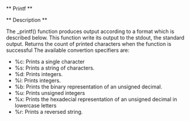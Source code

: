 ** Printf **

** Description **


The _printf() function produces output according to a format which is described below. This function write its output to the stdout, the standard output. Returns the count of printed characters when the function is successful The available convertion specifiers are:

  * %c: Prints a single character
  * %s: Prints a string of characters.
  * %d: Prints integers.
  * %i: Prints integers.
  * %b: Prints the binary representation of an unsigned decimal.
  * %u: Prints unsigned integers
  * %x: Prints the hexadecial representation of an unsigned decimal in lowercase letters
  * %r: Prints a reversed string.

